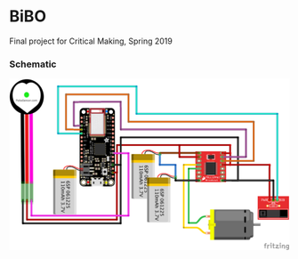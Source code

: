# BiBO
Final project for Critical Making, Spring 2019

### Schematic

![BiBO Schematic](https://raw.githubusercontent.com/jamesdsmith/bibo/master/bibo.png)
